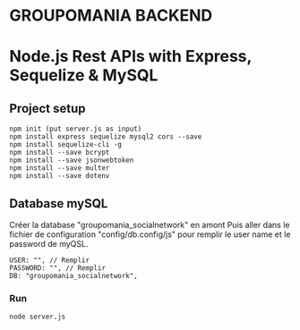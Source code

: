# GROUPOMANIA BACKEND
# Node.js Rest APIs with Express, Sequelize & MySQL


## Project setup
```
npm init (put server.js as input)
npm install express sequelize mysql2 cors --save
npm install sequelize-cli -g
npm install --save bcrypt
npm install --save jsonwebtoken
npm install --save multer
npm install --save dotenv

```
## Database mySQL
Créer la database "groupomania_socialnetwork" en amont
Puis aller dans le fichier de configuration "config/db.config/js" pour remplir le user name et le password de myQSL.
```
USER: "", // Remplir
PASSWORD: "", // Remplir
DB: "groupomania_socialnetwork",
```

### Run
```
node server.js
```
